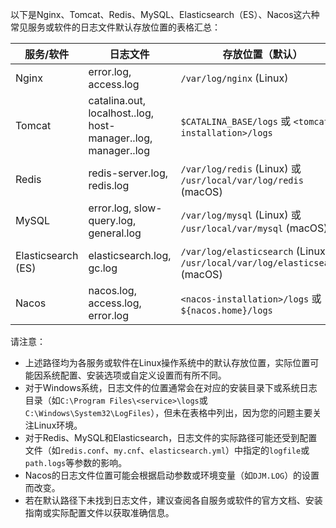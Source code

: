 以下是Nginx、Tomcat、Redis、MySQL、Elasticsearch（ES）、Nacos这六种常见服务或软件的日志文件默认存放位置的表格汇总：

| 服务/软件          | 日志文件                                                     | 存放位置（默认）                                             |
| ------------------ | ------------------------------------------------------------ | ------------------------------------------------------------ |
| Nginx              | error.log, access.log                                        | `/var/log/nginx` (Linux)                                     |
| Tomcat             | catalina.out, localhost.<date>.log, host-manager.<date>.log, manager.<date>.log | `$CATALINA_BASE/logs` 或 `<tomcat-installation>/logs`        |
| Redis              | redis-server.log, redis.log                                  | `/var/log/redis` (Linux) 或 `/usr/local/var/log/redis` (macOS) |
| MySQL              | error.log, slow-query.log, general.log                       | `/var/log/mysql` (Linux) 或 `/usr/local/var/mysql` (macOS)   |
| Elasticsearch (ES) | elasticsearch.log, gc.log                                    | `/var/log/elasticsearch` (Linux) 或 `/usr/local/var/log/elasticsearch` (macOS) |
| Nacos              | nacos.log, access.log, error.log                             | `<nacos-installation>/logs` 或 `${nacos.home}/logs`          |

请注意：

- 上述路径均为各服务或软件在Linux操作系统中的默认存放位置，实际位置可能因系统配置、安装选项或自定义设置而有所不同。
- 对于Windows系统，日志文件的位置通常会在对应的安装目录下或系统日志目录（如`C:\Program Files\<service>\logs`或`C:\Windows\System32\LogFiles`），但未在表格中列出，因为您的问题主要关注Linux环境。
- 对于Redis、MySQL和Elasticsearch，日志文件的实际路径可能还受到配置文件（如`redis.conf`、`my.cnf`、`elasticsearch.yml`）中指定的`logfile`或`path.logs`等参数的影响。
- Nacos的日志文件位置可能会根据启动参数或环境变量（如`DJM.LOG`）的设置而改变。
- 若在默认路径下未找到日志文件，建议查阅各自服务或软件的官方文档、安装指南或实际配置文件以获取准确信息。